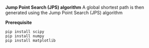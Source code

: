 **Jump Point Search (JPS) algorithm**
A global shortest path is then generated using the Jump Point Search (JPS) algorithm

**Prerequisite**
```
pip install scipy
pip install numpy
pip install matplotlib
```
